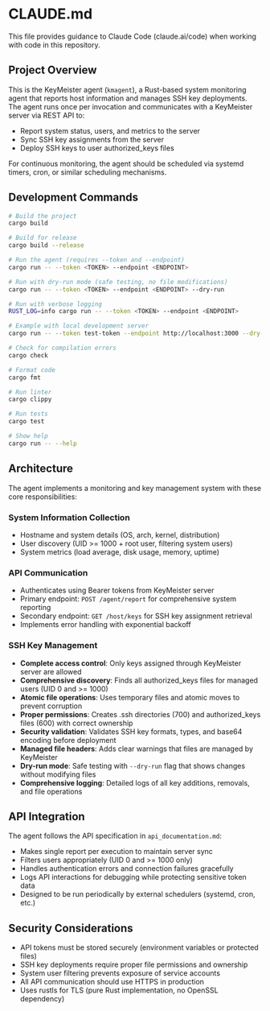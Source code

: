 # CLAUDE.md

This file provides guidance to Claude Code (claude.ai/code) when working with code in this repository.

## Project Overview

This is the KeyMeister agent (`kmagent`), a Rust-based system monitoring agent that reports host information and manages SSH key deployments. The agent runs once per invocation and communicates with a KeyMeister server via REST API to:

- Report system status, users, and metrics to the server
- Sync SSH key assignments from the server  
- Deploy SSH keys to user authorized_keys files

For continuous monitoring, the agent should be scheduled via systemd timers, cron, or similar scheduling mechanisms.

## Development Commands

```bash
# Build the project
cargo build

# Build for release
cargo build --release

# Run the agent (requires --token and --endpoint)
cargo run -- --token <TOKEN> --endpoint <ENDPOINT>

# Run with dry-run mode (safe testing, no file modifications)
cargo run -- --token <TOKEN> --endpoint <ENDPOINT> --dry-run

# Run with verbose logging
RUST_LOG=info cargo run -- --token <TOKEN> --endpoint <ENDPOINT>

# Example with local development server
cargo run -- --token test-token --endpoint http://localhost:3000 --dry-run

# Check for compilation errors
cargo check

# Format code
cargo fmt

# Run linter
cargo clippy

# Run tests
cargo test

# Show help
cargo run -- --help
```

## Architecture

The agent implements a monitoring and key management system with these core responsibilities:

### System Information Collection
- Hostname and system details (OS, arch, kernel, distribution)
- User discovery (UID >= 1000 + root user, filtering system users)
- System metrics (load average, disk usage, memory, uptime)

### API Communication
- Authenticates using Bearer tokens from KeyMeister server
- Primary endpoint: `POST /agent/report` for comprehensive system reporting
- Secondary endpoint: `GET /host/keys` for SSH key assignment retrieval
- Implements error handling with exponential backoff

### SSH Key Management
- **Complete access control**: Only keys assigned through KeyMeister server are allowed
- **Comprehensive discovery**: Finds all authorized_keys files for managed users (UID 0 and >= 1000)
- **Atomic file operations**: Uses temporary files and atomic moves to prevent corruption
- **Proper permissions**: Creates .ssh directories (700) and authorized_keys files (600) with correct ownership
- **Security validation**: Validates SSH key formats, types, and base64 encoding before deployment
- **Managed file headers**: Adds clear warnings that files are managed by KeyMeister
- **Dry-run mode**: Safe testing with `--dry-run` flag that shows changes without modifying files
- **Comprehensive logging**: Detailed logs of all key additions, removals, and file operations

## API Integration

The agent follows the API specification in `api_documentation.md`:
- Makes single report per execution to maintain server sync
- Filters users appropriately (UID 0 and >= 1000 only)  
- Handles authentication errors and connection failures gracefully
- Logs API interactions for debugging while protecting sensitive token data
- Designed to be run periodically by external schedulers (systemd, cron, etc.)

## Security Considerations

- API tokens must be stored securely (environment variables or protected files)
- SSH key deployments require proper file permissions and ownership
- System user filtering prevents exposure of service accounts
- All API communication should use HTTPS in production
- Uses rustls for TLS (pure Rust implementation, no OpenSSL dependency)